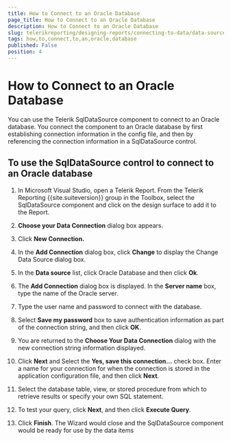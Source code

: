 ```yaml
---
title: How to Connect to an Oracle Database
page_title: How to Connect to an Oracle Database 
description: How to Connect to an Oracle Database
slug: telerikreporting/designing-reports/connecting-to-data/data-source-components/sqldatasource-component/-how-to/how-to-connect-to-an-oracle-database
tags: how,to,connect,to,an,oracle,database
published: False
position: 4
---
```


# How to Connect to an Oracle Database



You can use the Telerik SqlDataSource component to connect to an Oracle         database. You connect the component to an Oracle database by first establishing         connection information in the config file, and then by referencing the         connection information in a SqlDataSource control.       

## To use the SqlDataSource control to connect to an Oracle database

1. In Microsoft Visual Studio, open a Telerik Report. From the               Telerik Reporting {{site.suiteversion}} group in the Toolbox, select the               SqlDataSource component and click on the design surface to add it               to the Report.             

1. __Choose your Data Connection__ dialog box               appears.             

1. Click __New Connection.__ 

1. In the __Add Connection__ dialog box,               click __Change__ to display the Change Data               Source dialog box.             

1. In the __Data source__ list, click Oracle               Database and then click __Ok__.             

1. The __Add Connection__ dialog box is displayed. In the               __Server name__ box, type the name of the Oracle server.             

1. Type the user name and password to connect with the database.

1. Select __Save my password__ box to save               authentication information as part of the connection string, and               then click __OK__.             

1. You are returned to the __Choose Your Data Connection__             dialog with the new connection string information displayed.             

1. Click __Next__ and Select the               __Yes, save this connection…__ check box.               Enter a name for your connection for when the connection is stored               in the application configuration file, and then click __Next__.             

1. Select the database table, view, or stored procedure from which               to retrieve results or specify your own SQL statement.             

1. To test your query, click __Next__, and               then click __Execute Query__.             

1. Click __Finish__. The Wizard would close               and the SqlDataSource component would be ready for use by the data items             



